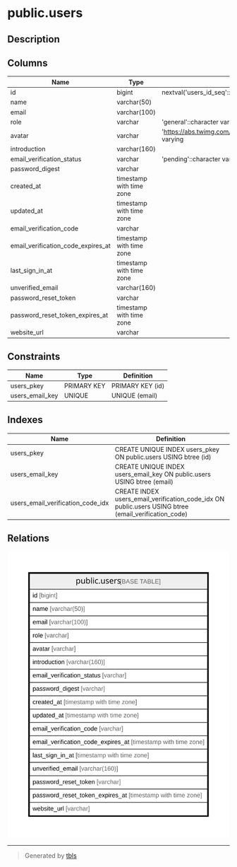 # public.users

## Description

## Columns

| Name | Type | Default | Nullable | Children | Parents | Comment |
| ---- | ---- | ------- | -------- | -------- | ------- | ------- |
| id | bigint | nextval('users_id_seq'::regclass) | false |  |  |  |
| name | varchar(50) |  | false |  |  |  |
| email | varchar(100) |  | false |  |  |  |
| role | varchar | 'general'::character varying | false |  |  |  |
| avatar | varchar | 'https://abs.twimg.com/sticky/default_profile_images/default_profile.png'::character varying | false |  |  |  |
| introduction | varchar(160) |  | true |  |  |  |
| email_verification_status | varchar | 'pending'::character varying | false |  |  |  |
| password_digest | varchar |  | true |  |  |  |
| created_at | timestamp with time zone |  | false |  |  |  |
| updated_at | timestamp with time zone |  | false |  |  |  |
| email_verification_code | varchar |  | true |  |  |  |
| email_verification_code_expires_at | timestamp with time zone |  | true |  |  |  |
| last_sign_in_at | timestamp with time zone |  | true |  |  |  |
| unverified_email | varchar(160) |  | true |  |  |  |
| password_reset_token | varchar |  | true |  |  |  |
| password_reset_token_expires_at | timestamp with time zone |  | true |  |  |  |
| website_url | varchar |  | true |  |  |  |

## Constraints

| Name | Type | Definition |
| ---- | ---- | ---------- |
| users_pkey | PRIMARY KEY | PRIMARY KEY (id) |
| users_email_key | UNIQUE | UNIQUE (email) |

## Indexes

| Name | Definition |
| ---- | ---------- |
| users_pkey | CREATE UNIQUE INDEX users_pkey ON public.users USING btree (id) |
| users_email_key | CREATE UNIQUE INDEX users_email_key ON public.users USING btree (email) |
| users_email_verification_code_idx | CREATE INDEX users_email_verification_code_idx ON public.users USING btree (email_verification_code) |

## Relations

![er](public.users.svg)

---

> Generated by [tbls](https://github.com/k1LoW/tbls)

